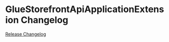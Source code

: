 # GlueStorefrontApiApplicationExtension Changelog

[Release Changelog](https://github.com/spryker/glue-storefront-api-application-extension/releases)
